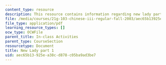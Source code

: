 ```yaml
---
content_type: resource
description: This resource contains information regarding new lady part1.
file: /media/courses/21g-103-chinese-iii-regular-fall-2003/aec65b13925ea38cd878c05ba9ad3be7_MIT21G_103F03_NewLadyPart1.pdf
file_type: application/pdf
learning_resource_types: []
ocw_type: OCWFile
parent_title: In-class Activities
parent_type: CourseSection
resourcetype: Document
title: New Lady part 1
uid: aec65b13-925e-a38c-d878-c05ba9ad3be7
---
```

